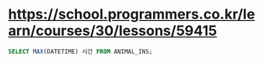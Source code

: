 # https://school.programmers.co.kr/learn/courses/30/lessons/59415

```sql
SELECT MAX(DATETIME) 시간 FROM ANIMAL_INS;
```